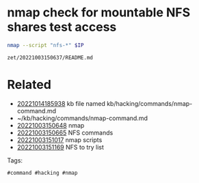 # nmap check for mountable NFS shares test access

```bash
nmap --script "nfs-*" $IP
```

` zet/20221003150637/README.md `

# Related

- [20221014185938](/zet/20221014185938/README.md) kb file named kb/hacking/commands/nmap-command.md
- ~/kb/hacking/commands/nmap-command.md
- [20221003150648](/zet/20221003150648/README.md) nmap
- [20221003150665](/zet/20221003150665/README.md) NFS commands
- [20221003151017](/zet/20221003151017/README.md) nmap scripts
- [20221003151169](/zet/20221003151169/README.md) NFS to try list

Tags:

    #command #hacking #nmap 

